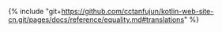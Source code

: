{% include "git+https://github.com/cctanfujun/kotlin-web-site-cn.git/pages/docs/reference/equality.md#translations" %}
